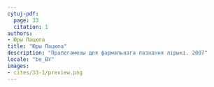 ```yaml
---
cytuj-pdf:
  page: 33
  citation: 1
authors:
- Юры Пацюпа
title: "Юры Пацюпа"
description: "Пралегамены для фармальнага пазнання лірыкі. 2007"
locale: "be_BY"
images:
- cites/33-1/preview.png
---
```

